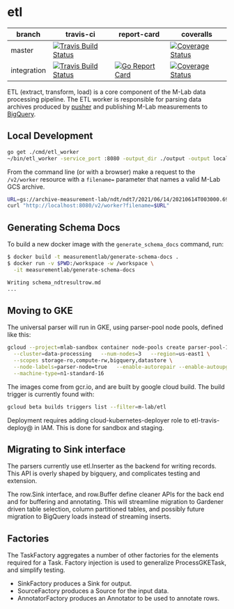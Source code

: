 # etl

| branch | travis-ci | report-card | coveralls |
|--------|-----------|-----------|-------------|
| master | [![Travis Build Status](https://travis-ci.org/m-lab/etl.svg?branch=master)](https://travis-ci.org/m-lab/etl) | | [![Coverage Status](https://coveralls.io/repos/m-lab/etl/badge.svg?branch=master)](https://coveralls.io/github/m-lab/etl?branch=master) |
| integration | [![Travis Build Status](https://travis-ci.org/m-lab/etl.svg?branch=integration)](https://travis-ci.org/m-lab/etl) | [![Go Report Card](https://goreportcard.com/badge/github.com/m-lab/etl)](https://goreportcard.com/report/github.com/m-lab/etl) | [![Coverage Status](https://coveralls.io/repos/m-lab/etl/badge.svg?branch=integration)](https://coveralls.io/github/m-lab/etl?branch=integration) |

ETL (extract, transform, load) is a core component of the M-Lab data processing
pipeline. The ETL worker is responsible for parsing data archives produced by
[pusher](https://github.com/m-lab/pusher) and publishing M-Lab measurements to
[BigQuery](https://www.measurementlab.net/data/docs/bq/quickstart/).

## Local Development

```sh
go get ./cmd/etl_worker
~/bin/etl_worker -service_port :8080 -output_dir ./output -output local
```

From the command line (or with a browser) make a request to the `/v2/worker`
resource with a `filename=` parameter that names a valid M-Lab GCS archive.

```sh
URL=gs://archive-measurement-lab/ndt/ndt7/2021/06/14/20210614T003000.696927Z-ndt7-mlab1-yul04-ndt.tgz
curl "http://localhost:8080/v2/worker?filename=$URL"
```

## Generating Schema Docs

To build a new docker image with the `generate_schema_docs` command, run:

```sh
$ docker build -t measurementlab/generate-schema-docs .
$ docker run -v $PWD:/workspace -w /workspace \
  -it measurementlab/generate-schema-docs

Writing schema_ndtresultrow.md
...

```

## Moving to GKE

The universal parser will run in GKE, using parser-pool node pools, defined like this:

```sh
gcloud --project=mlab-sandbox container node-pools create parser-pool-1 \
  --cluster=data-processing   --num-nodes=3   --region=us-east1 \
  --scopes storage-ro,compute-rw,bigquery,datastore \
  --node-labels=parser-node=true   --enable-autorepair --enable-autoupgrade \
  --machine-type=n1-standard-16
```

The images come from gcr.io, and are built by google cloud build.  The build
trigger is currently found with:

```sh
gcloud beta builds triggers list --filter=m-lab/etl
```

Deployment requires adding cloud-kubernetes-deployer role to etl-travis-deploy@
in IAM.  This is done for sandbox and staging.

## Migrating to Sink interface

The parsers currently use etl.Inserter as the backend for writing records.
This API is overly shaped by bigquery, and complicates testing and extension.

The row.Sink interface, and row.Buffer define cleaner APIs for the back end
and for buffering and annotating.  This will streamline migration to
Gardener driven table selection, column partitioned tables, and possibly
future migration to BigQuery loads instead of streaming inserts.

## Factories

The TaskFactory aggregates a number of other factories for the elements
required for a Task.  Factory injection is used to generalize
ProcessGKETask, and simplify testing.

* SinkFactory produces a Sink for output.
* SourceFactory produces a Source for the input data.
* AnnotatorFactory produces an Annotator to be used to annotate rows.
